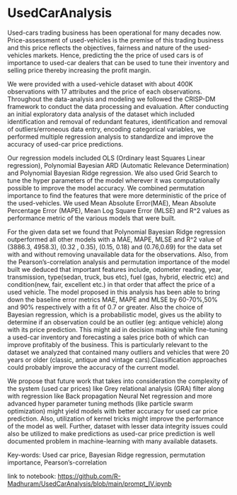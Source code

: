 # UsedCarAnalysis

Used-cars trading business has been operational for many decades now. Price-assessment of used-vehicles is the premise of this trading business and this price reflects the objectives, fairness and nature of the used-vehicles markets. Hence, predicting the the price of used cars is of importance to used-car dealers that can be used to tune their inventory and selling price thereby increasing the profit margin. 

We were provided with a used-vehicle dataset with about 400K observations with 17 attributes and the price of each observations. Throughout the data-analysis and modeling we followed the CRISP-DM framework to conduct the data processing and evaluation. After conducting an initial exploratory data analysis of the dataset which included identification and removal of redundant features, identification and removal of outliers/erroneous data entry, encoding categorical variables, we performed multiple regression analysis to standardize and improve the accuracy of used-car price predictions. 

Our regression models included OLS (Ordinary least Squares Linear regression), Polynomial Bayesian ARD (Automatic Relevance Determination) and Polynomial Bayesian Ridge regression. We also used Grid Search to tune the hyper parameters of the model wherever it was computationally possible to improve the model accuracy. We combined permutation importance to find the features that were more deterministic of the price of the used-vehicles. We used Mean Absolute Error(MAE), Mean Absolute Percentage Error (MAPE), Mean Log Square Error (MLSE) and R^2 values as performance metric of the various models that were built. 

For the given data set we found that Polynomial Bayesian Ridge regression outperformed all other models with a MAE, MAPE, MLSE and R^2 value of (3886.3, 4958.3), (0.32 , 0.35), (0.15, 0.18) and (0.76,0.69) for the data set with and without removing unavailable data for the observations. Also, from the Pearson’s-correlation analysis and permutation importance of the model built we deduced that important features include, odometer reading, year, transmission, type(sedan, truck, bus etc), fuel (gas, hybrid, electric etc) and condition(new, fair, excellent etc.) in that order that affect the price of a used vehicle. The model proposed in this analysis has been able to bring down the baseline error metrics MAE, MAPE and MLSE by 60-70%,50% and 90% respectively with a fit of 0.7 or greater. Also the choice of Bayesian regression, which is a probabilistic model, gives us the ability to determine if an observation could be an outlier (eg: antique vehicle) along with its price prediction. This might aid in decision making while fine-tuning a used-car inventory and forecasting a sales price both of which can improve profitably of the business. This is particularly relevant to the dataset we analyzed that contained many outliers and vehicles that were 20 years or older (classic, antique and vintage cars).Classification approaches could probably improve the accuracy of the current model. 

We propose that future work that takes into consideration the complexity of the system (used car prices) like Grey relational analysis (GRA) filter along with regression like Back propagation Neural Net regression and more advanced hyper parameter tuning methods (like particle swarm optimization) might yield models with better accuracy for used car price prediction. Also, utilization of kernel tricks might  improve the performance of the model as well. Further, dataset with lesser data integrity issues could also be utilized to make predictions as used-car price prediction is well documented problem in machine-learning with many available datasets. 

Key-words: Used car price, Bayesian Ridge regression, permutation importance, Pearson’s-correlation


link to notebook: https://github.com/R-Madhuram/UsedCarAnalysis/blob/main/prompt_IV.ipynb
